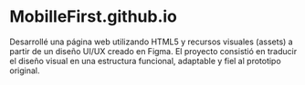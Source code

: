 # MobilleFirst.github.io

Desarrollé una página web utilizando HTML5 y recursos visuales (assets) a partir de un diseño UI/UX creado en Figma. El proyecto consistió en traducir el diseño visual en una estructura funcional, adaptable y fiel al prototipo original.

